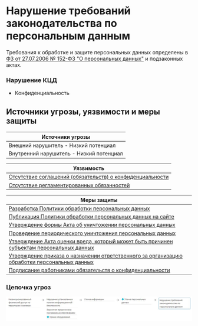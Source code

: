 # Нарушение требований законодательства по персональным данным

Требования к обработке и защите персональных данных определены в [ФЗ от 27.07.2006 № 152-ФЗ "О персональных данных"](https://base.garant.ru/12148567/) и подзаконных актах.

### Нарушение КЦД
+ Конфиденциальность


## Источники угрозы, уязвимости и меры защиты
|Источники угрозы|
|-|
|Внешний нарушитель - Низкий потенциал|
|Внутренний нарушитель - Низкий потенциал|


|Уязвимость|
|--------|
|[Отсутствие соглашений (обязательств) о конфиденциальности](/vkr/vulnerabilities/page8)|
|[Отсутствие регламентированных обязанностей](/vkr/vulnerabilities/page9)|

|Меры защиты|
|--------|
|[Разработка Политики обработки персональных данных](/vkr/measures/page25)|
|[Публикация Политики обработки персональных данных на сайте](/vkr/measures/page26)|
|[Утверждение формы Акта об уничтожении персональных данных](/vkr/measures/page27)|
|[Проведение периодического уничтожения персональных данных](/vkr/measures/page28)|
|[Утверждение Акта оценки вреда, который может быть причинен субъектам персональных данных](/vkr/measures/page29)|
|[Утверждение приказа о назначении ответственного за организацию обработки персональных данных](/vkr/measures/page30)|
|[Подписание работниками обязательств о конфиденциальности](/vkr/measures/page39)|


### Цепочка угроз
![Цепочка угроз](image/img5.JPG "Цепочка угроз")
